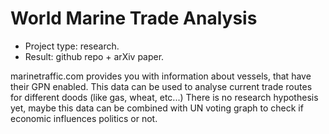 # World Marine Trade Analysis

* Project type: research.
* Result: github repo + arXiv paper.

marinetraffic.com provides you with information about vessels, that have their GPN enabled.
This data can be used to analyse current trade routes for different doods (like gas, wheat, etc...)
There is no research hypothesis yet, maybe this data can be combined with UN voting graph to check if economic influences politics or not.
